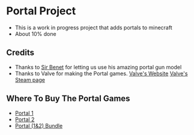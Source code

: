 # Portal Project
- This is a work in progress project that adds portals to minecraft
- About 10% done

Credits
------------
- Thanks to [Sir Benet](https://www.reddit.com/u/SirBenet/) for letting us use his amazing portal gun model
- Thanks to Valve for making the Portal games. [Valve's Website](https://www.valvesoftware.com) [Valve's Steam page](https://store.steampowered.com/publisher/valve)

Where To Buy The Portal Games
-----------
 - [Portal 1](https://store.steampowered.com/app/400/Portal/)
 - [Portal 2](https://store.steampowered.com/app/620/Portal_2/)
 - [Portal (1&2) Bundle](https://store.steampowered.com/bundle/234/Portal_Bundle/)
